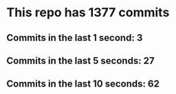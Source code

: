 # This repo has 1377 commits

## Commits in the last 1 second: 3
## Commits in the last 5 seconds: 27
## Commits in the last 10 seconds: 62
